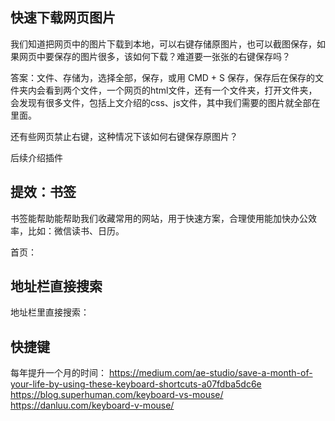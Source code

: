 ## 快速下载网页图片

我们知道把网页中的图片下载到本地，可以右键存储原图片，也可以截图保存，如果网页中要保存的图片很多，该如何下载？难道要一张张的右键保存吗？

答案：文件、存储为，选择全部，保存，或用 CMD + S 保存，保存后在保存的文件夹内会看到两个文件，一个网页的html文件，还有一个文件夹，打开文件夹，会发现有很多文件，包括上文介绍的css、js文件，其中我们需要的图片就全部在里面。

还有些网页禁止右键，这种情况下该如何右键保存原图片？

后续介绍插件

## 提效：书签
书签能帮助能帮助我们收藏常用的网站，用于快速方案，合理使用能加快办公效率，比如：微信读书、日历。

首页：

## 地址栏直接搜索

地址栏里直接搜索：



## 快捷键
每年提升一个月的时间：
https://medium.com/ae-studio/save-a-month-of-your-life-by-using-these-keyboard-shortcuts-a07fdba5dc6e
https://blog.superhuman.com/keyboard-vs-mouse/
https://danluu.com/keyboard-v-mouse/

